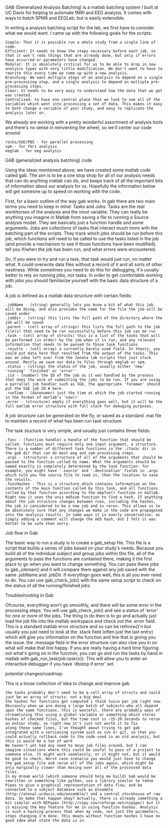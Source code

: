 GAB (Generalized Analysis Batching) is a matlab batching system I built at UC Davis for helping to automate fMRI and EEG analysis. It comes with ways to batch SPM8 and EEGLab, but is easily extensible.

In writing a analysis batching script for the lab, we first have to consider what we would want. I came up with the following goals for the scripts:

    Simple: That it is possible run a whole study from a single line of code.
    Efficient: It needs to know the steps necessary before each job, so that it won't redo things that are already done, but only if errors have occurred or parameters have changed.
    Modular: It is absolutely critical for us to be able to drop in new analysis types with very little modification. We don't want to have to rewrite this every time we come up with a new analysis.
    Branching: We want multiple steps of an analysis to depend on a single pre-processing step, and a single analysis to depend on multiple pre-processing steps.
    Clear: It needs to be very easy to understand how the data that we get was created.
    Centralized: to have one central place that we look to see all of the variables which went into processing a set of data. This makes it easy to both change a variable of your study, and easy to replicate the analysis later on.

We already are working with a pretty wonderful assortment of analysis tools and there's no sense in reinventing the wheel, so we'll center our code around:

    rocks/SGE/PBS - for parallel processing
    spm - for fmri analysis
    eeglab - for eeg analysis

GAB (generalized analysis batching) code

Using the ideas mentioned above, we have created some matlab code called gab. The aim is to be a one stop shop for all of our analysis needs that can do anything matlab can do, and keeps track of all the important bits of information about our analysis for us. Hopefully the information below will get someone up to speed on working with the code.

First, for a basic outline of the way gab works. In gab there are two main terms you need to keep in mind: Tasks and Jobs. Tasks are the real workhorses of the analysis and the most variable. They can really be anything you imagine in Matlab from saving a file to running a Source analysis model. They are basically just a function handle and some arguments. Jobs are collections of tasks that interact much more with the batching part of the scripts. They track which jobs should be run before this job, which functions will need to be called to use the tasks listed in the job (and provide a mechanism to see if those functions have been modified), tell you if/when the job has been run, and what errors were encountered.

So, if you were to try and run a task, that task would just run, no matter what. It could overwrite data files without a record of it and all sorts of other nastiness. While sometimes you need to do this for debugging, it's usually better to rely on running jobs, not tasks. In order to get comfortable working with jobs you should familiarize yourself with the basic data structure of a job.

A job is defined as a matlab data structure with certain fields:

    .jobName - (string) generally lets you know a bit of what this job will be doing, and also provides the name for the file the job will be saved under
    .jobDir - (string) this lists the full path of the directory where the job will be saved
    .parent - (cell array of strings) this lists the full path to the job file(s) that need to be run successfully before this job can be run
    .task - (cell array of structs) this is a list of the tasks that will be performed (in order) by the job when it is run, and any relevant information that needs to be passed to those task functions
    .results - (cell array) a currently barely used field. In theory, you could put data here that resulted from the output of the tasks. This was an idea left over from the Janata lab scripts that just stuck around. Mostly we save our data to files through eeglab or spm.
    .status - (string) the status of the job, usually either 'new' 'running' 'finished' or 'error'
    .jid - (number) the ID of the job as it was handled by the process that does the work of submitting the jobs to be run. If you are using a parrallel job handler such as SGE, the appropriate 'foreman' should put the SGE job ID # here.
    .runTime - (datenumer) just the time at which the job started running in the format of matlab's 'now()'
    .error - (structure) empty if everything goes well, but it will be the full matlab error structure with full stack for debuging purposes.

A job structure can be generated on the fly, or saved as a standard .mat file to maintain a record of what has been run
task structure

The task stucture is very simple, and usually just contains three fields:

    .func - (function handle) a handle of the function that should be called. functions must require only one input argument, a structure. There is a number of different task functions in the ./task/ dir in the gab dir that can do most eeg and spm processing steps.
    .args - (structure) a structure of all of the arguments that should be passed to the function called by name. What the arguments should be named exactly is completely determined by the task function. for example, you might have '.source' and '.destination' fields in .args which told you the source file to read in, then the location to save the results.
    .funcHashes - This is a structure which contains information on the contents of the main function called by this task, and all functions called by that function according to the depfun() function in matlab. Right now it uses the unix md5sum function to find a hash. If anything about the job structure changes between runs, including the hashes, the job is considered to be a new job and is rerun. This allows us to be absolutely sure that any changes we make in the code are propagated into the analysis results. In some ways it is overly conservative, as simply adding a comment will change the md5 hash, but I felt it was better to be safe than sorry.

Job flow in Gab

The basic way to run a study is to create a gab_setup file. This file is a script that builds a series of jobs based on your study's needs. Because you build all of the individual subject and group jobs within this file, all of the arguments to pass the functions are contained there, making it the first place to go when you want to change something. You can pass these jobs to gab_jobman() and it will compare them against any job saved with the same .jobName and .jobDir. If everythign goes well, this is all you ever need to do. You can use gab_check_job() with the same setup script to check on the status of all the running/finished jobs.

Troubleshooting in Gab

Ofcourse, everything won't go smoothly, and there will be some error in the processing steps. You will use gab_check_job() and see a status of 'error' for one or more of the jobs. The thing to do then is to go and actually just load the job file into the matlab workspace and check out the .error field. This is a standard matlab error structure and so can be rethrow()'n but usually you just need to look at the .stack field (often just the last entry) which will give you information on the function and line that is giving you the issue. the .message field in the error structure can also clue you in on what will make that line happy. If you are really having a hard time figuring out what's going on in the function, you can go and run the tasks by hand in matlab with gab_run_task(job.task{x}). This will allow you to enter an interactive debugger if you have 'dbstop if error' set.

potential changes/roadmap

This is a loose collection of idea to change and improve gab

    the tasks probably don't need to be a cell array of structs and could just be an array of structs. not a big deal
    the hashes for functions get computed i think twice per job right now. Obviously when we are doing a large batch of subjects who all depend upon the same functions, this is wasteful. there are probably ways of streamlining this using a global variable or something which stores hashes of checked files, but the time cost is ~15-20 seconds to rerun an entier study, so right now it's just not worth it to fix
    along these same lines, I've thought about trying to get gab integrated with a versioning system such as svn or git, so that you could actually rollback code to the code used in an old analysis, but this is would be a ton of work
    We haven't yet had any need to move job files around, but I can imagine situations where this could be useful to pass of a project to someone else. It might work seemlessly, or it might not, but it would be good to check. Worst case scenario you would just have to change the gab_setup file and rerun all of the jobs again, which might be only marginally slower than moving over all of the processed data files.
    In my dream world (which someone should help me build) Gab would be rewritten in something like python, use a library similar to Yahoo Pipes to give a graphical representation of data flow, and be connected to a subject database such as Ensemble (http://atonal.ucdavis.edu/ensemble/) and a central storehouse of raw data. So make that happen okay? Actually, there is already something a bit similar with NIPypes (http://nipy.sourceforge.net/nipype/) but it is missing the key feature for me in using function hashes. Analysis is such a hacking process that when my code, not just the parameters, stops changing I'm done. This means without function hashes I have no good idea what state the data is in.
